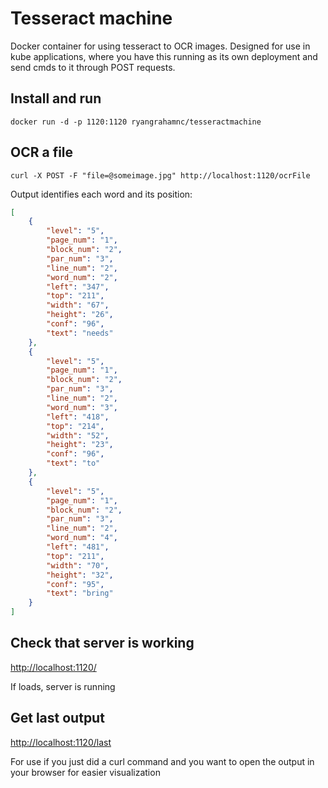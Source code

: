# Tesseract machine

Docker container for using tesseract to OCR images. Designed for use in kube applications, where you have this running as its own deployment and send cmds to it through POST requests.

## Install and run

`docker run -d -p 1120:1120 ryangrahamnc/tesseractmachine`

## OCR a file

`curl -X POST -F "file=@someimage.jpg" http://localhost:1120/ocrFile`

Output identifies each word and its position:
```json
[
    {
        "level": "5",
        "page_num": "1",
        "block_num": "2",
        "par_num": "3",
        "line_num": "2",
        "word_num": "2",
        "left": "347",
        "top": "211",
        "width": "67",
        "height": "26",
        "conf": "96",
        "text": "needs"
    },
    {
        "level": "5",
        "page_num": "1",
        "block_num": "2",
        "par_num": "3",
        "line_num": "2",
        "word_num": "3",
        "left": "418",
        "top": "214",
        "width": "52",
        "height": "23",
        "conf": "96",
        "text": "to"
    },
    {
        "level": "5",
        "page_num": "1",
        "block_num": "2",
        "par_num": "3",
        "line_num": "2",
        "word_num": "4",
        "left": "481",
        "top": "211",
        "width": "70",
        "height": "32",
        "conf": "95",
        "text": "bring"
    }
]
```

## Check that server is working

<http://localhost:1120/>

If loads, server is running

## Get last output

<http://localhost:1120/last>

For use if you just did a curl command and you want to open the output in your browser for easier visualization

